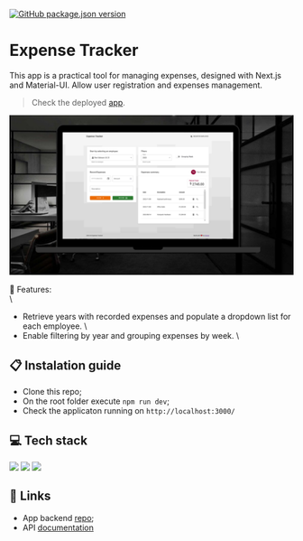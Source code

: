 [![GitHub package.json version](https://img.shields.io/github/package-json/v/osmfaria/expense-tracker-frontend)](https://img.shields.io/github/package-json/v/osmfaria/expense-tracker-frontend)
 
#  Expense Tracker

This app is a practical tool for managing expenses, designed with Next.js and Material-UI. Allow user registration and expenses management.

> Check the deployed [app](https://expense-tracker-osm.vercel.app/).
<img src="./public/app-design.png" />

💭 Features:\
\
- Retrieve years with recorded expenses and populate a dropdown list for each employee. \
- Enable filtering by year and grouping expenses by week. \

## 📋 Instalation guide

- Clone this repo;
- On the root folder execute `npm run dev`;
- Check the applicaton running on `http://localhost:3000/`

## 💻 Tech stack

  <img src="https://img.shields.io/badge/next.js-000000?style=for-the-badge&logo=nextdotjs&logoColor=white" /> <img src="https://img.shields.io/badge/Material--UI-0081CB?style=for-the-badge&logo=material-ui&logoColor=white" /> <img src="https://img.shields.io/badge/JavaScript-323330?style=for-the-badge&logo=javascript&logoColor=F7DF1E" /> 

## 🔗 Links

- App backend [repo](https://github.com/osmfaria/expense-tracker-backend);
- API [documentation](https://osm-expense-tracker-f0320512353f.herokuapp.com/api-docs/) 
